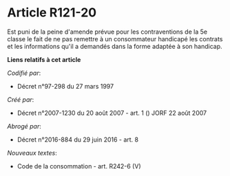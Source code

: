# Article R121-20

Est puni de la peine d'amende prévue pour les contraventions de la 5e classe le fait de ne pas remettre à un consommateur
handicapé les contrats et les informations qu'il a demandés dans la forme adaptée à son handicap.

**Liens relatifs à cet article**

_Codifié par_:

  - Décret n°97-298 du 27 mars 1997

_Créé par_:

  - Décret n°2007-1230 du 20 août 2007 - art. 1 () JORF 22 août 2007

_Abrogé par_:

  - Décret n°2016-884 du 29 juin 2016 - art. 8

_Nouveaux textes_:

  - Code de la consommation - art. R242-6 (V)
